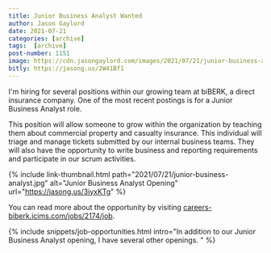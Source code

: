 ```yaml
---
title: Junior Business Analyst Wanted
author: Jason Gaylord
date: 2021-07-21
categories: [archive]
tags:  [archive]
post-number: 1151
image: https://cdn.jasongaylord.com/images/2021/07/21/junior-business-analyst.jpg
bitly: https://jasong.us/2W41Bf1
---
```


I'm hiring for several positions within our growing team at biBERK, a direct insurance company. One of the most recent postings is for a Junior Business Analyst role.

This position will allow someone to grow within the organization by teaching them about commercial property and casualty insurance. This individual will triage and manage tickets submitted by our internal business teams. They will also have the opportunity to write business and reporting requirements and participate in our scrum activities.

{% include link-thumbnail.html path="2021/07/21/junior-business-analyst.jpg" alt="Junior Business Analyst Opening" url="https://jasong.us/3iyxKTg" %}

You can read more about the opportunity by visiting [careers-biberk.icims.com/jobs/2174/job](https://jasong.us/3iyxKTg).

{% include snippets/job-opportunities.html intro="In addition to our Junior Business Analyst opening, I have several other openings. " %}